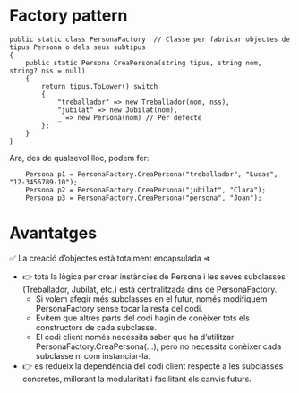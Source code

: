 # Factory pattern
```CSharp
public static class PersonaFactory  // Classe per fabricar objectes de tipus Persona o dels seus subtipus
{
    public static Persona CreaPersona(string tipus, string nom, string? nss = null)
    {
        return tipus.ToLower() switch
        {
            "treballador" => new Treballador(nom, nss),
            "jubilat" => new Jubilat(nom),
            _ => new Persona(nom) // Per defecte
        };
    }
}
```
Ara, des de qualsevol lloc, podem fer:  

```CSharp
    Persona p1 = PersonaFactory.CreaPersona("treballador", "Lucas", "12-3456789-10");
    Persona p2 = PersonaFactory.CreaPersona("jubilat", "Clara");
    Persona p3 = PersonaFactory.CreaPersona("persona", "Joan");
```
# Avantatges
✅ La creació d’objectes està totalment encapsulada =>  
* 👉 tota la lògica per crear instàncies de Persona i les seves subclasses (Treballador, Jubilat, etc.) està centralitzada dins de PersonaFactory.  
    *   Si volem afegir més subclasses en el futur, només modifiquem PersonaFactory sense tocar la resta del codi.  
    *   Evitem que altres parts del codi hagin de conèixer tots els constructors de cada subclasse.  
    *   El codi client només necessita saber que ha d’utilitzar PersonaFactory.CreaPersona(...), però no necessita conèixer cada subclasse ni com instanciar-la.  
*  👉 es redueix la dependència del codi client respecte a les subclasses concretes, millorant la modularitat i facilitant els canvis futurs.

